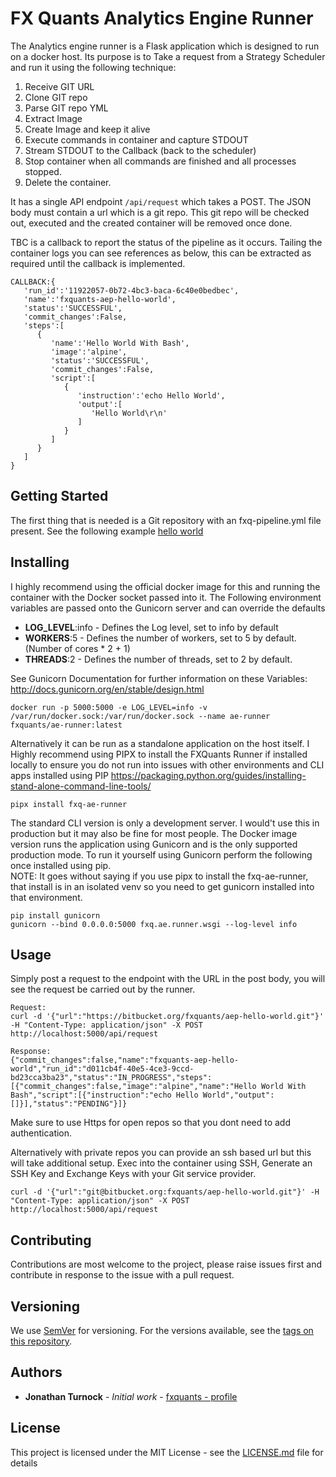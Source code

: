 # FX Quants Analytics Engine Runner

The Analytics engine runner is a Flask application which is designed to run on a docker host.
Its purpose is to Take a request from a Strategy Scheduler and run it using the following technique:
1. Receive GIT URL 
2. Clone GIT repo
3. Parse GIT repo YML
4. Extract Image
5. Create Image and keep it alive
4. Execute commands in container and capture STDOUT
5. Stream STDOUT to the Callback (back to the scheduler)
6. Stop container when all commands are finished and all processes stopped.
7. Delete the container.

It has a single API endpoint ```/api/request``` which takes a POST. The JSON body must contain a url which is a git repo.
This git repo will be checked out, executed and the created container will be removed once done.

TBC is a callback to report the status of the pipeline as it occurs. Tailing the container logs you can see references as below, this can be extracted as required until the callback is implemented.
```
CALLBACK:{  
   'run_id':'11922057-0b72-4bc3-baca-6c40e0bedbec',
   'name':'fxquants-aep-hello-world',
   'status':'SUCCESSFUL',
   'commit_changes':False,
   'steps':[  
      {  
         'name':'Hello World With Bash',
         'image':'alpine',
         'status':'SUCCESSFUL',
         'commit_changes':False,
         'script':[  
            {  
               'instruction':'echo Hello World',
               'output':[  
                  'Hello World\r\n'
               ]
            }
         ]
      }
   ]
}
```

## Getting Started
The first thing that is needed is a Git repository with an fxq-pipeline.yml file present.
See the following example [hello world](https://bitbucket.org/fxquants/aep-hello-world)

## Installing
I highly recommend using the official docker image for this and running the container with the Docker socket
passed into it. The Following environment variables are passed onto the Gunicorn server and can override the defaults
* **LOG_LEVEL**:info - Defines the Log level, set to info by default
* **WORKERS**:5 - Defines the number of workers, set to 5 by default. (Number of cores * 2 + 1) 
* **THREADS**:2 - Defines the number of threads, set to 2 by default.

See Gunicorn Documentation for further information on these Variables:
http://docs.gunicorn.org/en/stable/design.html
```
docker run -p 5000:5000 -e LOG_LEVEL=info -v /var/run/docker.sock:/var/run/docker.sock --name ae-runner fxquants/ae-runner:latest
``` 
Alternatively it can be run as a standalone application on the host itself.
I Highly recommend using PIPX to install the FXQuants Runner if installed locally to ensure you do not run into issues 
with other environments and CLI apps installed using PIP 
https://packaging.python.org/guides/installing-stand-alone-command-line-tools/

```
pipx install fxq-ae-runner
```

The standard CLI version is only a development server. I would't use this in production but it may also be fine for
most people. The Docker image version runs the application using Gunicorn and is the only supported production mode.
To run it yourself using Gunicorn perform the following once installed using pip.   
NOTE: It goes without saying if you use pipx to install the fxq-ae-runner, that install is in an isolated venv so you need to get gunicorn installed into that environment.
```
pip install gunicorn
gunicorn --bind 0.0.0.0:5000 fxq.ae.runner.wsgi --log-level info
```

## Usage
Simply post a request to the endpoint with the URL in the post body, you will see the request be carried out by the runner.
```
Request:
curl -d '{"url":"https://bitbucket.org/fxquants/aep-hello-world.git"}' -H "Content-Type: application/json" -X POST http://localhost:5000/api/request

Response:
{"commit_changes":false,"name":"fxquants-aep-hello-world","run_id":"d011cb4f-40e5-4ce3-9ccd-bd23cca3ba23","status":"IN_PROGRESS","steps":[{"commit_changes":false,"image":"alpine","name":"Hello World With Bash","script":[{"instruction":"echo Hello World","output":[]}],"status":"PENDING"}]}
```

Make sure to use Https for open repos so that you dont need to add authentication.

Alternatively with private repos you can provide an ssh based url but this will take additional setup.
Exec into the container using SSH, Generate an SSH Key and Exchange Keys with your Git service provider.

```
curl -d '{"url":"git@bitbucket.org:fxquants/aep-hello-world.git"}' -H "Content-Type: application/json" -X POST http://localhost:5000/api/request
```

## Contributing

Contributions are most welcome to the project, please raise issues first and contribute in response to the issue with a pull request.

## Versioning

We use [SemVer](http://semver.org/) for versioning. For the versions available, see the [tags on this repository](https://bitbucket.org/fxquants/fxq-ioc-core/downloads/?tab=tags). 

## Authors

* **Jonathan Turnock** - *Initial work* - [fxquants - profile](https://fxquants.atlassian.net/people/5c4e3005043b4f5d172a732a)

## License

This project is licensed under the MIT License - see the [LICENSE.md](LICENSE.md) file for details